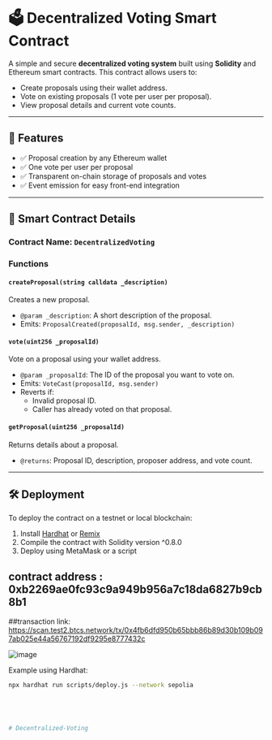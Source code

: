 # 🗳️ Decentralized Voting Smart Contract

A simple and secure **decentralized voting system** built using **Solidity** and Ethereum smart contracts. This contract allows users to:

- Create proposals using their wallet address.
- Vote on existing proposals (1 vote per user per proposal).
- View proposal details and current vote counts.

---

## 🚀 Features

- ✅ Proposal creation by any Ethereum wallet
- ✅ One vote per user per proposal
- ✅ Transparent on-chain storage of proposals and votes
- ✅ Event emission for easy front-end integration

---

## 🔧 Smart Contract Details

### Contract Name: `DecentralizedVoting`

### Functions

#### `createProposal(string calldata _description)`
Creates a new proposal.
- `@param _description`: A short description of the proposal.
- Emits: `ProposalCreated(proposalId, msg.sender, _description)`

#### `vote(uint256 _proposalId)`
Vote on a proposal using your wallet address.
- `@param _proposalId`: The ID of the proposal you want to vote on.
- Emits: `VoteCast(proposalId, msg.sender)`
- Reverts if:
  - Invalid proposal ID.
  - Caller has already voted on that proposal.

#### `getProposal(uint256 _proposalId)`
Returns details about a proposal.
- `@returns`: Proposal ID, description, proposer address, and vote count.

---

## 🛠 Deployment

To deploy the contract on a testnet or local blockchain:

1. Install [Hardhat](https://hardhat.org/) or [Remix](https://remix.ethereum.org/)
2. Compile the contract with Solidity version ^0.8.0
3. Deploy using MetaMask or a script


## contract address : 0xb2269ae0fc93c9a949b956a7c18da6827b9cb8b1

##transaction link: https://scan.test2.btcs.network/tx/0x4fb6dfd950b65bbb86b89d30b109b097ab025e44a56767192df9295e8777432c

![image](https://github.com/user-attachments/assets/3606fe38-c552-4e74-8d53-75aed85ebdb8)


Example using Hardhat:

```bash
npx hardhat run scripts/deploy.js --network sepolia





# Decentralized-Voting
